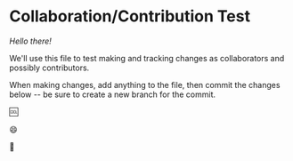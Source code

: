 # Collaboration/Contribution Test

*Hello there!*

We'll use this file to test making and tracking changes as collaborators and possibly contributors.

When making changes, add anything to the file, then commit the changes below -- be sure to create a new branch for the commit.

:cool:

:smile:

:dog:
